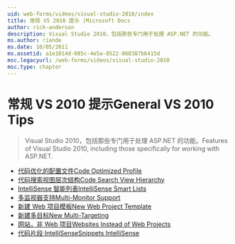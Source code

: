 ```yaml
---
uid: web-forms/videos/visual-studio-2010/index
title: 常规 VS 2010 提示 |Microsoft Docs
author: rick-anderson
description: Visual Studio 2010，包括那些专门用于处理 ASP.NET 的功能。
ms.author: riande
ms.date: 10/05/2011
ms.assetid: a1e1014d-085c-4e5a-8522-068387b6415d
msc.legacyurl: /web-forms/videos/visual-studio-2010
msc.type: chapter
---
```

<a name="general-vs-2010-tips"></a><span data-ttu-id="06656-103">常规 VS 2010 提示</span><span class="sxs-lookup"><span data-stu-id="06656-103">General VS 2010 Tips</span></span>
====================
> <span data-ttu-id="06656-104">Visual Studio 2010，包括那些专门用于处理 ASP.NET 的功能。</span><span class="sxs-lookup"><span data-stu-id="06656-104">Features of Visual Studio 2010, including those specifically for working with ASP.NET.</span></span>


- [<span data-ttu-id="06656-105">代码优化的配置文件</span><span class="sxs-lookup"><span data-stu-id="06656-105">Code Optimized Profile</span></span>](visual-studio-2010-quick-hit-code-optimized-profile.md)
- [<span data-ttu-id="06656-106">代码搜索视图层次结构</span><span class="sxs-lookup"><span data-stu-id="06656-106">Code Search View Hierarchy</span></span>](visual-studio-2010-quick-hit-code-search-view-hierarchy.md)
- [<span data-ttu-id="06656-107">IntelliSense 智能列表</span><span class="sxs-lookup"><span data-stu-id="06656-107">IntelliSense Smart Lists</span></span>](visual-studio-2010-quick-hit-intellisense-smart-lists.md)
- [<span data-ttu-id="06656-108">多监视器支持</span><span class="sxs-lookup"><span data-stu-id="06656-108">Multi-Monitor Support</span></span>](visual-studio-2010-quick-hit-multi-monitor-support.md)
- [<span data-ttu-id="06656-109">新建 Web 项目模板</span><span class="sxs-lookup"><span data-stu-id="06656-109">New Web Project Template</span></span>](visual-studio-2010-quick-hit-new-web-project-template.md)
- [<span data-ttu-id="06656-110">新建多目标</span><span class="sxs-lookup"><span data-stu-id="06656-110">New Multi-Targeting</span></span>](visual-studio-2010-quick-hit-new-multi-targeting.md)
- [<span data-ttu-id="06656-111">网站，非 Web 项目</span><span class="sxs-lookup"><span data-stu-id="06656-111">Websites Instead of Web Projects</span></span>](visual-studio-2010-quick-hit-websites-instead-of-web-projects.md)
- [<span data-ttu-id="06656-112">代码片段 IntelliSense</span><span class="sxs-lookup"><span data-stu-id="06656-112">Snippets IntelliSense</span></span>](visual-studio-2010-quick-hit-snippets-intellisense.md)
